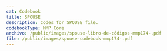 ```yaml
---
cat: Codebook
title: SPOUSE
description: Codes for SPOUSE file.
codebookType: MMP Core
archivo: /public/images/spouse-libro-de-códigos-mmp174-.pdf
file: /public/images/spouse-codebook-mmp174-.pdf
---
```

